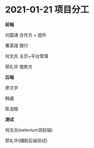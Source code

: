 # 2021-01-21 项目分工

**前端**

刘国涛 合作方 + 组件

曹英瑞 银行

何文兵 主页+平台管理

郭礼华 借款方

**后端**

廖兰宇

韩禧

陈泔錞

**测试**

何文兵(selenium测前端)

郭礼华(辅助后端测试)